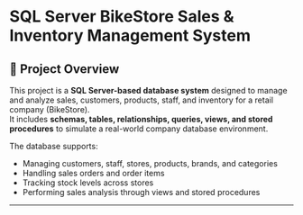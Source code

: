 # SQL Server BikeStore Sales & Inventory Management System  

## 📌 Project Overview  
This project is a **SQL Server-based database system** designed to manage and analyze sales, customers, products, staff, and inventory for a retail company (BikeStore).  
It includes **schemas, tables, relationships, queries, views, and stored procedures** to simulate a real-world company database environment.  

The database supports:  
- Managing customers, staff, stores, products, brands, and categories  
- Handling sales orders and order items  
- Tracking stock levels across stores  
- Performing sales analysis through views and stored procedures  

---


